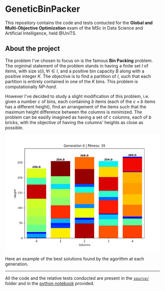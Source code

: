 # GeneticBinPacker
This repository contains the code and tests contucted for the **Global and Multi-Objective Optimization** exam of the MSc in Data Science and Artificial Intelligence, held @UniTS.


## About the project
The problem I've chosen to focus on is the famous **Bin Packing** problem. The orgininal statement of the problem stands in having a finite set $I$ of items, with size $s(i), \forall i \in I$, and a positive bin capacity $B$ along with a positive integer $K$. The objective is to find a partition of $I$, such that each partition is entirely contained in one of the $K$ bins.
This problem is computationally *NP-hard*.

However I've decided to study a slight modification of this problem, i.e. given a number $c$ of bins, each containing $b$ items (each of the $c \times b$ items has a different height), find an arrangement of the items such that the maximum height difference between the columns is minimized. The problem can be easilly imagined as having a set of $c$ columns, each of $b$ bricks, with the objective of having the columns' heights as close as possible.

![GiF](plots/genetic_bin_packer.gif)

Here an example of the best solutions found by the agorithm at each generation.

---
All the code and the relative tests conducted are present in the [`source/`](./source) folder and in the [python notebook](Bin_Pack.ipynb) provided.
